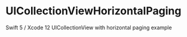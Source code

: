 # UICollectionViewHorizontalPaging


Swift 5 / Xcode 12
UICollectionView with horizontal paging example


